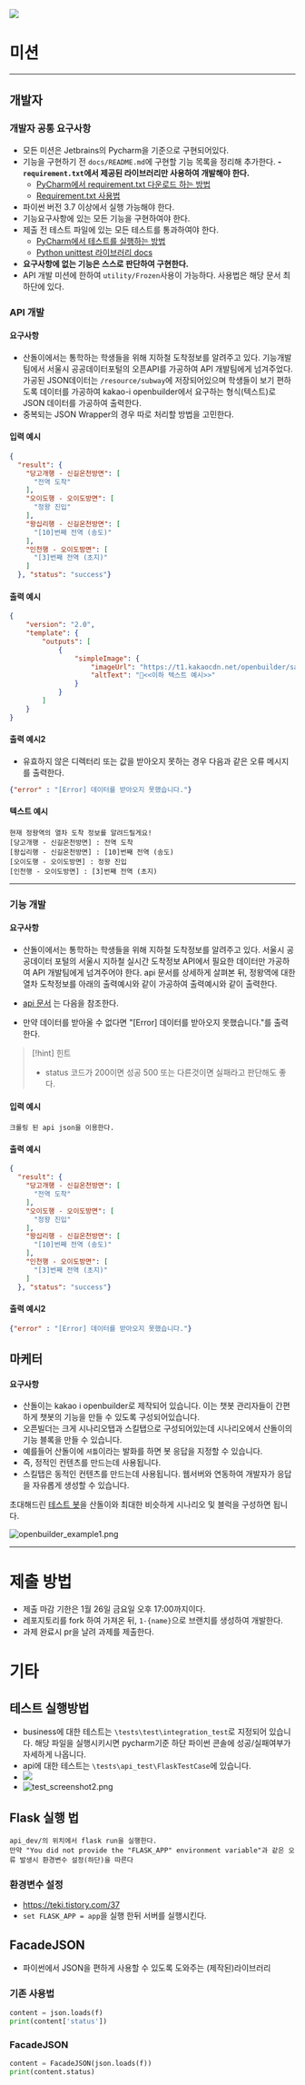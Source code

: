 ![](https://github.com/teamSANDOL/kpu_sandol_team/blob/main/img/logo_profile3.png?raw=true)
# 미션
---
## 개발자
### 개발자 공통 요구사항
- 모든 미션은 Jetbrains의 Pycharm을 기준으로 구현되어있다.
- 기능을 구현하기 전 `docs/README.md`에 구현할 기능 목록을 정리해 추가한다.
**- `requirement.txt`에서 제공된 라이브러리만 사용하여 개발해야 한다.**
	- [PyCharm에서 requirement.txt 다운로드 하는 방법](https://www.jetbrains.com/help/pycharm/managing-dependencies.html#revert-ignored)
	- [Requirement.txt 사용법](https://engineer-mole.tistory.com/258)
- 파이썬 버전 3.7 이상에서 실행 가능해야 한다.
- 기능요구사항에 있는 모든 기능을 구현하여야 한다.
- 제출 전 테스트 파일에 있는 모든 테스트를 통과하여야 한다.
	- [PyCharm에서 테스트를 실행하는 방법](https://www.jetbrains.com/help/pycharm/testing-your-first-python-application.html#write-test)
	- [Python unittest 라이브러리 docs](https://docs.python.org/ko/3/library/unittest.html)
- **요구사항에 없는 기능은 스스로 판단하여 구현한다.**
- API 개발 미션에 한하여 `utility/Frozen`사용이 가능하다. 사용법은 해당 문서 최 하단에 있다.

### API 개발
#### 요구사항
- 산돌이에서는 통학하는 학생들을 위해 지하철 도착정보를 알려주고 있다. 기능개발팀에서 서울시 공공데이터포털의 오픈API를 가공하여 API 개발팀에게 넘겨주었다. 가공된 JSON데이터는 `/resource/subway`에 저장되어있으며 학생들이 보기 편하도록 데이터를 가공하여 kakao-i openbuilder에서 요구하는 형식(텍스트)로 JSON 데이터를 가공하여 출력한다.
- 중복되는 JSON Wrapper의 경우 따로 처리할 방법을 고민한다.

#### 입력 예시
```json
{
  "result": {
    "당고개행 - 신길온천방면": [
      "전역 도착"
    ],
    "오이도행 - 오이도방면": [
      "정왕 진입"
    ],
    "왕십리행 - 신길온천방면": [
      "[10]번째 전역 (송도)"
    ],
    "인천행 - 오이도방면": [
      "[3]번째 전역 (초지)"
    ]
  }, "status": "success"}
```

#### 출력 예시
```json
{
    "version": "2.0",
    "template": {
        "outputs": [
            {
                "simpleImage": {
                    "imageUrl": "https://t1.kakaocdn.net/openbuilder/sample/lj3JUcmrzC53YIjNDkqbWK.jpg",
                    "altText": "<<이하 텍스트 예시>>"
                }
            }
        ]
    }
}
```

#### 출력 예시2
- 유효하지 않은 디렉터리 또는 값을 받아오지 못하는 경우 다음과 같은 오류 메시지를 출력한다.
```json
{"error" : "[Error] 데이터를 받아오지 못했습니다."}
```

#### 텍스트 예시
```text
현재 정왕역의 열차 도착 정보를 알려드릴게요!
[당고개행 - 신길온천방면] : 전역 도착 
[왕십리행 - 신길온천방면] : [10]번째 전역 (송도) 
[오이도행 - 오이도방면] : 정왕 진입
[인천행 - 오이도방면] : [3]번째 전역 (초지)
```


---
### 기능 개발
#### 요구사항
- 산돌이에서는 통학하는 학생들을 위해 지하철 도착정보를 알려주고 있다. 서울시 공공데이터 포털의 서울시 지하철 실시간 도착정보 API에서 필요한 데이터만 가공하여 API 개발팀에게 넘겨주어야 한다. api 문서를 상세하게 살펴본 뒤, 정왕역에 대한 열차 도착정보를 아래의 출력예시와 같이 가공하여 출력예시와 같이 출력한다.
  
- [api 문서](https://data.seoul.go.kr/dataList/OA-12764/A/1/datasetView.do;jsessionid=D9ED846C6FAE11DA9A24DE7F95AC4FD5.new_portal-svr-21) 는 다음을 참조한다.

- 만약 데이터를 받아올 수 없다면 "[Error] 데이터를 받아오지 못했습니다."를 출력한다.

>[!hint] 힌트
>- status 코드가 200이면 성공 500 또는 다른것이면 실패라고 판단해도 좋다.

#### 입력 예시
```text
크롤링 된 api json을 이용한다.
```

#### 출력 예시
```json
{
  "result": {
    "당고개행 - 신길온천방면": [
      "전역 도착"
    ],
    "오이도행 - 오이도방면": [
      "정왕 진입"
    ],
    "왕십리행 - 신길온천방면": [
      "[10]번째 전역 (송도)"
    ],
    "인천행 - 오이도방면": [
      "[3]번째 전역 (초지)"
    ]
  }, "status": "success"}

```

#### 출력 예시2
```json
{"error" : "[Error] 데이터를 받아오지 못했습니다."}
```

## 마케터
#### 요구사항
- 산돌이는 kakao i openbuilder로 제작되어 있습니다. 이는 챗봇 관리자들이 간편하게 챗봇의 기능을 만들 수 있도록 구성되어있습니다.
- 오픈빌더는 크게 시나리오탭과 스킬탭으로 구성되어있는데 시나리오에서 산돌이의 기능 블록을 만들 수 있습니다.
- 예를들어 산돌이에 `셔틀`이라는 발화를 하면 봇 응답을 지정할 수 있습니다.
- 즉, 정적인 컨텐츠를 만드는데 사용됩니다.
- 스킬탭은 동적인 컨텐츠를 만드는데 사용됩니다. 웹서버와 연동하여 개발자가 응답을 자유롭게 생성할 수 있습니다.

초대해드린 [테스트 봇](https://i.kakao.com/bot/5ff710328c008e4e081b2f92/intent/new?scenarioId=default)을 산돌이와 최대한 비슷하게 시나리오 및 블럭을 구성하면 됩니다.

![openbuilder_example1.png](resource%2Fimg%2Fopenbuilder_example1.png)

---
# 제출 방법
- 제출 마감 기한은 1월 26일 금요일 오후 17:00까지이다.
- 레포지토리를 fork 하여 가져온 뒤, `1-{name}`으로 브랜치를 생성하여 개발한다.  
- 과제 완료시 pr을 날려 과제를 제출한다.

# 기타
## 테스트 실행방법
- business에 대한 테스트는 `\tests\test\integration_test`로 지정되어 있습니다. 해당 파일을 실행시키시면 pycharm기준 하단 파이썬 콘솔에 성공/실패여부가 자세하게 나옵니다.
- api에 대한 테스트는 `\tests\api_test\FlaskTestCase`에 있습니다.
- ![](../resource/img/test_screenshot1.png)
- ![test_screenshot2.png](resource%2Fimg%2Ftest_screenshot2.png)
## Flask 실행 법
```
api_dev/의 위치에서 flask run을 실행한다.
만약 "You did not provide the "FLASK_APP" environment variable"과 같은 오류 발생시 환경변수 설정(하단)을 따른다
```

### 환경변수 설정
- https://teki.tistory.com/37
- `set FLASK_APP = app`을 실행 한뒤 서버를 실행시킨다.

## FacadeJSON
- 파이썬에서 JSON을 편하게 사용할 수 있도록 도와주는 (제작된)라이브러리
### 기존 사용법
```python
content = json.loads(f)
print(content['status'])
```

### FacadeJSON
```python
content = FacadeJSON(json.loads(f))
print(content.status)
```
